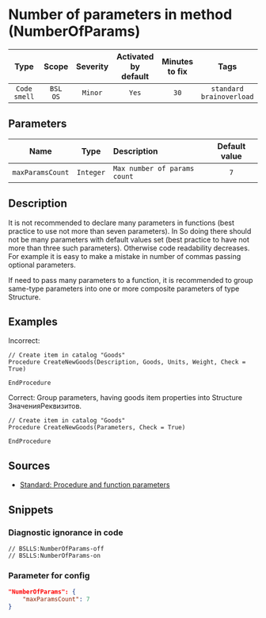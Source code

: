 # Number of parameters in method (NumberOfParams)

| Type | Scope | Severity | Activated<br>by default | Minutes<br>to fix | Tags |
| :-: | :-: | :-: | :-: | :-: | :-: |
| `Code smell` | `BSL`<br>`OS` | `Minor` | `Yes` | `30` | `standard`<br>`brainoverload` |

## Parameters

| Name | Type | Description | Default value |
| :-: | :-: | :-- | :-: |
| `maxParamsCount` | `Integer` | `Max number of params count` | `7` |

<!-- Блоки выше заполняются автоматически, не трогать -->

## Description

It is not recommended to declare many parameters in functions (best practice to use not more than seven parameters). In So doing there should not be many parameters with default values set (best practice to have not more than three such parameters). Otherwise code readability decreases. For example it is easy to make a mistake in number of commas passing optional parameters.

If need to pass many parameters to a function, it is recommended to group same-type parameters into one or more composite parameters of type Structure.

## Examples

Incorrect:

```bsl
// Create item in catalog "Goods"
Procedure CreateNewGoods(Description, Goods, Units, Weight, Check = True)

EndProcedure
```

Correct:
 Group parameters, having goods item properties into Structure ЗначенияРеквизитов.

```bsl
// Create item in catalog "Goods"
Procedure CreateNewGoods(Parameters, Check = True)

EndProcedure
```

## Sources

- [Standard: Procedure and function parameters](https://its.1c.ru/db/v8std#content:640:hdoc)

## Snippets

<!-- Блоки ниже заполняются автоматически, не трогать -->

### Diagnostic ignorance in code

```bsl
// BSLLS:NumberOfParams-off
// BSLLS:NumberOfParams-on
```

### Parameter for config

```json
"NumberOfParams": {
    "maxParamsCount": 7
}
```
